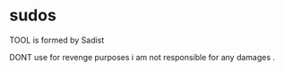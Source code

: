 # sudos
TOOL is formed by Sadist 

DONT use for revenge purposes 
i am not responsible for any damages .
